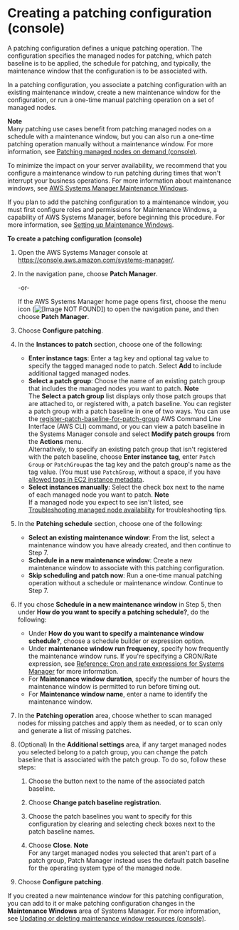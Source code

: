 # Creating a patching configuration \(console\)<a name="create-patching-configuration"></a>

A patching configuration defines a unique patching operation\. The configuration specifies the managed nodes for patching, which patch baseline is to be applied, the schedule for patching, and typically, the maintenance window that the configuration is to be associated with\. 

 In a patching configuration, you associate a patching configuration with an existing maintenance window, create a new maintenance window for the configuration, or run a one\-time manual patching operation on a set of managed nodes\.

**Note**  
Many patching use cases benefit from patching managed nodes on a schedule with a maintenance window, but you can also run a one\-time patching operation manually without a maintenance window\. For more information, see [Patching managed nodes on demand \(console\)](patch-on-demand.md)\.

To minimize the impact on your server availability, we recommend that you configure a maintenance window to run patching during times that won't interrupt your business operations\. For more information about maintenance windows, see [AWS Systems Manager Maintenance Windows](systems-manager-maintenance.md)\.

If you plan to add the patching configuration to a maintenance window, you must first configure roles and permissions for Maintenance Windows, a capability of AWS Systems Manager, before beginning this procedure\. For more information, see [Setting up Maintenance Windows](sysman-maintenance-permissions.md)\. 

**To create a patching configuration \(console\)**

1. Open the AWS Systems Manager console at [https://console\.aws\.amazon\.com/systems\-manager/](https://console.aws.amazon.com/systems-manager/)\.

1. In the navigation pane, choose **Patch Manager**\.

   \-or\-

   If the AWS Systems Manager home page opens first, choose the menu icon \(![\[Image NOT FOUND\]](http://docs.aws.amazon.com/systems-manager/latest/userguide/images/menu-icon-small.png)\) to open the navigation pane, and then choose **Patch Manager**\.

1. Choose **Configure patching**\.

1. In the **Instances to patch** section, choose one of the following:
   + **Enter instance tags**: Enter a tag key and optional tag value to specify the tagged managed node to patch\. Select **Add** to include additional tagged managed nodes\.
   + **Select a patch group**: Choose the name of an existing patch group that includes the managed nodes you want to patch\.
**Note**  
The **Select a patch group** list displays only those patch groups that are attached to, or registered with, a patch baseline\. You can register a patch group with a patch baseline in one of two ways\. You can use the [register\-patch\-baseline\-for\-patch\-group](https://docs.aws.amazon.com/cli/latest/reference/ssm/register-patch-baseline-for-patch-group.html) AWS Command Line Interface \(AWS CLI\) command, or you can view a patch baseline in the Systems Manager console and select **Modify patch groups** from the **Actions** menu\.  
Alternatively, to specify an existing patch group that isn't registered with the patch baseline, choose **Enter instance tag**, enter `Patch Group` or `PatchGroup`as the tag key and the patch group's name as the tag value\. \(You must use `PatchGroup`, without a space, if you have [allowed tags in EC2 instance metadata](https://docs.aws.amazon.com/AWSEC2/latest/UserGuide/Using_Tags.html#allow-access-to-tags-in-IMDS)\. 
   + **Select instances manually**: Select the check box next to the name of each managed node you want to patch\.
**Note**  
If a managed node you expect to see isn't listed, see [Troubleshooting managed node availability](troubleshooting-managed-instances.md) for troubleshooting tips\.

1. In the **Patching schedule** section, choose one of the following:
   + **Select an existing maintenance window**: From the list, select a maintenance window you have already created, and then continue to Step 7\. 
   + **Schedule in a new maintenance window**: Create a new maintenance window to associate with this patching configuration\.
   + **Skip scheduling and patch now**: Run a one\-time manual patching operation without a schedule or maintenance window\. Continue to Step 7\.

1. If you chose **Schedule in a new maintenance window** in Step 5, then under **How do you want to specify a patching schedule?**, do the following:
   + Under **How do you want to specify a maintenance window schedule?**, choose a schedule builder or expression option\.
   + Under **maintenance window run frequency**, specify how frequently the maintenance window runs\. If you're specifying a CRON/Rate expression, see [Reference: Cron and rate expressions for Systems Manager](reference-cron-and-rate-expressions.md) for more information\.
   + For **Maintenance window duration**, specify the number of hours the maintenance window is permitted to run before timing out\.
   + For **Maintenance window name**, enter a name to identify the maintenance window\.

1. In the **Patching operation** area, choose whether to scan managed nodes for missing patches and apply them as needed, or to scan only and generate a list of missing patches\.

1. \(Optional\) In the **Additional settings** area, if any target managed nodes you selected belong to a patch group, you can change the patch baseline that is associated with the patch group\. To do so, follow these steps:

   1. Choose the button next to the name of the associated patch baseline\.

   1. Choose **Change patch baseline registration**\.

   1. Choose the patch baselines you want to specify for this configuration by clearing and selecting check boxes next to the patch baseline names\.

   1. Choose **Close**\.
**Note**  
For any target managed nodes you selected that aren't part of a patch group, Patch Manager instead uses the default patch baseline for the operating system type of the managed node\.

1. Choose **Configure patching**\.

If you created a new maintenance window for this patching configuration, you can add to it or make patching configuration changes in the **Maintenance Windows** area of Systems Manager\. For more information, see [Updating or deleting maintenance window resources \(console\)](sysman-maintenance-update.md)\.